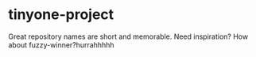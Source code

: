 # tinyone-project
Great repository names are short and memorable. Need inspiration? How about fuzzy-winner?hurrahhhhh
